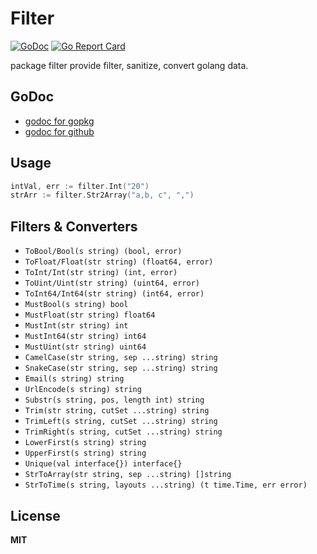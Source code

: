 # Filter

[![GoDoc](https://godoc.org/github.com/gookit/filter?status.svg)](https://godoc.org/github.com/gookit/filter)
[![Go Report Card](https://goreportcard.com/badge/github.com/gookit/filter)](https://goreportcard.com/report/github.com/gookit/filter)

package filter provide filter, sanitize, convert golang data.

## GoDoc

- [godoc for gopkg](https://godoc.org/gopkg.in/gookit/filter.v1)
- [godoc for github](https://godoc.org/github.com/gookit/filter)

## Usage

```go
intVal, err := filter.Int("20")
strArr := filter.Str2Array("a,b, c", ",")
```

## Filters & Converters

- `ToBool/Bool(s string) (bool, error)`
- `ToFloat/Float(str string) (float64, error)`
- `ToInt/Int(str string) (int, error)`
- `ToUint/Uint(str string) (uint64, error)`
- `ToInt64/Int64(str string) (int64, error)`
- `MustBool(s string) bool`
- `MustFloat(str string) float64`
- `MustInt(str string) int`
- `MustInt64(str string) int64`
- `MustUint(str string) uint64`
- `CamelCase(str string, sep ...string) string`
- `SnakeCase(str string, sep ...string) string`
- `Email(s string) string`
- `UrlEncode(s string) string`
- `Substr(s string, pos, length int) string`
- `Trim(str string, cutSet ...string) string`
- `TrimLeft(s string, cutSet ...string) string`
- `TrimRight(s string, cutSet ...string) string`
- `LowerFirst(s string) string`
- `UpperFirst(s string) string`
- `Unique(val interface{}) interface{}`
- `StrToArray(str string, sep ...string) []string`
- `StrToTime(s string, layouts ...string) (t time.Time, err error)`

## License

**MIT**
